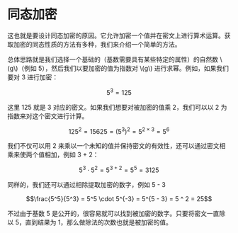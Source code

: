 # 同态加密

这也就是要设计同态加密的原因。它允许加密一个值并在密文上进行算术运算。获取加密的同态性质的方法有多种，我们来介绍一个简单的方法。

总体思路就是我们选择一个基础的（基数需要具有某些特定的属性）的自然数 \\(g\\)（例如 5），然后我们以要加密的值为指数对 \\(g\\) 进行求幂。例如，如果我们要对 3 进行加密：

$$5^3 = 125$$

这里 125 就是 3 对应的密文。如果我们想要对被加密的值乘 2，我们可以以 2 为指数来对这个密文进行计算。

$$125^2 = 15625 = \left(5^3\right)^2 = 5^{2 \times 3} = 5^6$$

我们不仅可以用 2 来乘以一个未知的值并保持密文的有效性，还可以通过密文相乘来使两个值相加，例如 3 + 2：

$$5^3 \cdot 5^2 = 5^{3 + 2} = 5^5 = 3125$$

同样的，我们还可以通过相除提取加密的数字，例如 5 - 3

$$\frac{5^5}{5^3} = 5^5 \cdot 5^{-3} = 5^{5 - 3} = 5 ^ 2 = 25$$

不过由于基数 5 是公开的，很容易就可以找到被加密的数字。只要将密文一直除以 5，直到结果为 1，那么做除法的次数也就是被加密的值。
